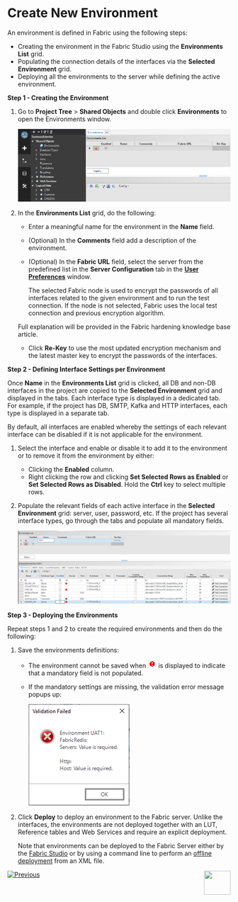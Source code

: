 # Create New Environment

An environment is defined in Fabric using the following steps:

* Creating the environment in the Fabric Studio using the **Environments List** grid.
* Populating the connection details of the interfaces via the **Selected Environment** grid.
* Deploying all the environments to the server while defining the active environment.

**Step 1 - Creating the Environment**

1. Go to **Project Tree** > **Shared Objects** and double click **Environments** to open the Environments window.

   ![image](images/25_02_1.PNG)

2. In the **Environments List** grid, do the following:

   -  Enter a meaningful name for the environment in the **Name** field.

    - (Optional) In the **Comments** field add a description of the environment.

    - (Optional) In the **Fabric URL** field, select the server from the predefined list in the **Server Configuration** tab in the [**User Preferences**](/articles/04_fabric_studio/04_user_preferences.md) window. 

       The selected Fabric node is used to encrypt the passwords of all interfaces related to the given environment and to run the test connection. If the node is not selected, Fabric uses the local test connection and previous encryption algorithm. 

    Full explanation will be provided in the Fabric hardening knowledge base article.
        <!--[Click for more information about Fabric security hardening].-->
   
   -  Click **Re-Key** to use the most updated encryption mechanism and the latest master key to encrypt the passwords of the interfaces.

**Step 2 - Defining Interface Settings per Environment**

Once **Name** in the  **Environments List** grid is clicked, all DB and non-DB interfaces in the project are copied to the **Selected Environment** grid and displayed in the tabs. Each interface type is displayed in a dedicated tab. For example, if the project has DB, SMTP, Kafka and HTTP interfaces, each type is displayed in a separate tab.

By default, all interfaces are enabled whereby the settings of each relevant interface can be disabled if it is not applicable for the environment.

1. Select the interface and enable or disable it to add it to the environment or to remove it from the environment by either:
   * Clicking the **Enabled** column.
   * Right clicking the row and clicking **Set Selected Rows as Enabled** or **Set Selected Rows as Disabled**. Hold the **Ctrl** key to select multiple rows. 
2. Populate the relevant fields of each active interface in the  **Selected Environment** grid: server, user, password, etc. If the project has several interface types, go through the tabs and populate all mandatory fields.

   ![image](images/25_02_2.PNG)


**Step 3 - Deploying the Environments**

Repeat steps 1 and 2 to create the required environments and then do the following:

1. Save the environments definitions:

   * The environment cannot be saved when ![image](images/25_red_sign.PNG) is displayed to indicate that a mandatory field is not populated.

   * If the mandatory settings are missing, the validation error message popups up:

     ![image](images/25_02_3.PNG)

2. Click **Deploy** to deploy an environment to the Fabric server. Unlike the interfaces, the environments are not deployed together with an LUT, Reference tables and Web Services and require an explicit deployment.

   Note that environments can be deployed to the Fabric Server either by the [Fabric Studio](03_deploy_env_from_Fabric_Studio.md) or by using a command line to perform an [offline deployment](04_offline_deployment.md) from an XML file.

[![Previous](/articles/images/Previous.png)](01_environments_overview.md)[<img align="right" width="60" height="54" src="/articles/images/Next.png">](03_deploy_env_from_Fabric_Studio.md)

